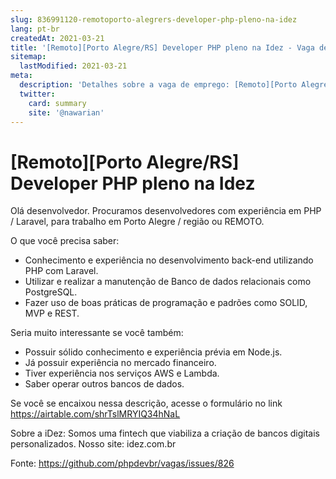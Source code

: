 ```yaml
---
slug: 836991120-remotoporto-alegrers-developer-php-pleno-na-idez
lang: pt-br
createdAt: 2021-03-21
title: '[Remoto][Porto Alegre/RS] Developer PHP pleno na Idez - Vaga de Emprego'
sitemap:
  lastModified: 2021-03-21
meta:
  description: 'Detalhes sobre a vaga de emprego: [Remoto][Porto Alegre/RS] Developer PHP pleno na Idez'
  twitter:
    card: summary
    site: '@nawarian'
---
```


# [Remoto][Porto Alegre/RS] Developer PHP pleno na Idez

Olá desenvolvedor.
Procuramos desenvolvedores com experiência em PHP / Laravel, para trabalho em Porto Alegre / região ou REMOTO.

O que você precisa saber: 
- Conhecimento e experiência no desenvolvimento back-end utilizando PHP com Laravel.
- Utilizar e realizar a manutenção de Banco de dados relacionais como PostgreSQL.
- Fazer uso de boas práticas de programação e padrões como SOLID, MVP e REST.

Seria muito interessante se você também: 
- Possuir sólido conhecimento e experiência prévia em Node.js.
- Já possuir experiência no mercado financeiro.
- Tiver experiência nos serviços AWS e Lambda.
- Saber operar outros bancos de dados.

Se você se encaixou nessa descrição, acesse o formulário no link 
https://airtable.com/shrTslMRYIQ34hNaL

Sobre a iDez:
Somos uma fintech que viabiliza a criação de bancos digitais personalizados.
Nosso site: idez.com.br

Fonte: https://github.com/phpdevbr/vagas/issues/826